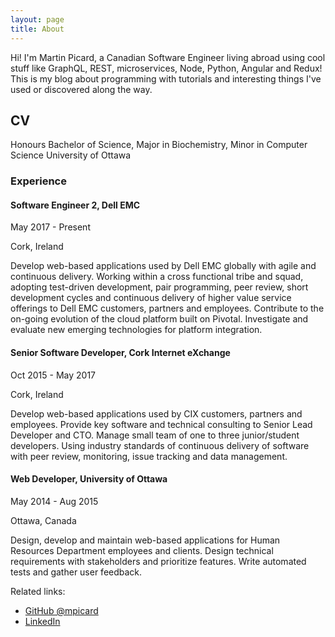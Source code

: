 ```yaml
---
layout: page
title: About
---
```


Hi! I'm Martin Picard, a Canadian Software Engineer living abroad using cool stuff like GraphQL, REST, microservices, Node, Python, Angular and Redux! This is my blog about programming with tutorials and interesting things I've used or discovered along the way.

## CV

Honours Bachelor of Science, Major in Biochemistry, Minor in
Computer Science
University of Ottawa

### Experience

#### Software Engineer 2, Dell EMC

May 2017 - Present

Cork, Ireland

Develop web-based applications used by Dell EMC globally with agile and continuous delivery. Working within a cross functional tribe and squad,  adopting test-driven development, pair programming, peer review, short development cycles and continuous delivery of higher value service offerings to Dell EMC customers, partners and employees. Contribute to the on-going evolution of the cloud platform built on Pivotal. Investigate and  evaluate new emerging technologies for platform integration.

#### Senior Software Developer, Cork Internet eXchange

Oct 2015 - May 2017

Cork, Ireland

Develop web-based applications used by CIX customers, partners and employees. Provide key software and technical consulting to Senior Lead Developer and CTO. Manage small team of one to three junior/student developers. Using industry standards of continuous delivery of software with peer review, monitoring, issue tracking and data management.

#### Web Developer, University of Ottawa

May 2014 - Aug 2015

Ottawa, Canada

Design, develop and maintain web-based applications for Human Resources Department employees and clients. Design technical requirements with stakeholders and prioritize features. Write automated tests and gather user feedback.

Related links:

* [GitHub @mpicard](https://github.com/mpicard)
* [LinkedIn](https://www.linkedin.com/in/martinsoftware/)
